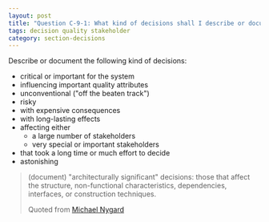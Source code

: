 ```yaml
---
layout: post
title: "Question C-9-1: What kind of decisions shall I describe or document?"
tags: decision quality stakeholder
category: section-decisions
---
```



Describe or document the following kind of decisions:

* critical or important for the system
* influencing important quality attributes
* unconventional ("off the beaten track")
* risky
* with expensive consequences
* with long-lasting effects
* affecting either
  * a large number of stakeholders
  * very special or important stakeholders
* that took a long time or much effort to decide
* astonishing

>(document) "architecturally significant" decisions: those that affect the structure, non-functional characteristics, dependencies, interfaces, or construction techniques.
>
>Quoted from [Michael Nygard](http://thinkrelevance.com/blog/2011/11/15/documenting-architecture-decisions)
